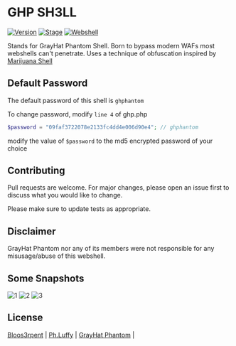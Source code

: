 # GHP SH3LL
[![Version](https://img.shields.io/badge/Version-0.1-brightgreen.svg?maxAge=259200)]()
[![Stage](https://img.shields.io/badge/Release-Beta-green.svg)]()
[![Webshell](https://img.shields.io/static/v1?label=&message=WebShell&color=red)]()

Stands for GrayHat Phantom Shell. Born to bypass modern WAFs most webshells can't penetrate.
Uses a technique of obfuscation inspired by [Marijuana Shell](https://github.com/0x5a455553/MARIJUANA)

## Default Password
The default password of this shell  is ``` ghphantom ```

To change password, modify ``` line 4 ``` of ghp.php

```php
$password = "09faf3722078e2133fc4dd4e006d90e4"; // ghphantom
```
 modify the value of ```$password``` to the md5 encrypted
password of your choice


## Contributing
Pull requests are welcome. For major changes, please open an issue first to discuss what you would like to change.

Please make sure to update tests as appropriate.

## Disclaimer
GrayHat Phantom nor any of its members were not responsible for any misusage/abuse of this webshell.

## Some Snapshots
![1](https://i.imgur.com/zVoqGEQ.png)
![2](https://i.imgur.com/d820cMF.png)
![3](https://i.imgur.com/zQaTXZ5.png)

## License
[Bloos3rpent](https://twitter.com/blooserpent) | [Ph.Luffy](https://www.facebook.com/Lulz.Luffy) | [GrayHat Phantom](https://www.facebook.com/GrayHatPhantom/) | 
